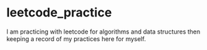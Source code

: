 # leetcode_practice
I am practicing with leetcode for algorithms and data structures then keeping a record of my practices here for myself.
